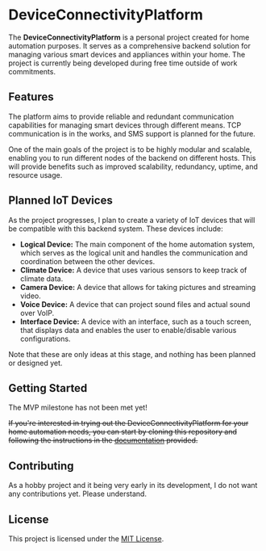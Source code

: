 # DeviceConnectivityPlatform

The **DeviceConnectivityPlatform** is a personal project created for home automation purposes. It serves as a comprehensive backend solution for managing various smart devices and appliances within your home. The project is currently being developed during free time outside of work commitments.

## Features

The platform aims to provide reliable and redundant communication capabilities for managing smart devices through different means. TCP communication is in the works, and SMS support is planned for the future.

One of the main goals of the project is to be highly modular and scalable, enabling you to run different nodes of the backend on different hosts. This will provide benefits such as improved scalability, redundancy, uptime, and resource usage.

## Planned IoT Devices

As the project progresses, I plan to create a variety of IoT devices that will be compatible with this backend system. These devices include:

- **Logical Device:** The main component of the home automation system, which serves as the logical unit and handles the communication and coordination between the other devices.
- **Climate Device:** A device that uses various sensors to keep track of climate data.
- **Camera Device:** A device that allows for taking pictures and streaming video.
- **Voice Device:** A device that can project sound files and actual sound over VoIP.
- **Interface Device:** A device with an interface, such as a touch screen, that displays data and enables the user to enable/disable various configurations.

Note that these are only ideas at this stage, and nothing has been planned or designed yet.

## Getting Started

The MVP milestone has not been met yet!

~~If you're interested in trying out the DeviceConnectivityPlatform for your home automation needs, you can start by cloning this repository and following the instructions in the [documentation](documentation.md) provided.~~

## Contributing

As a hobby project and it being very early in its development, I do not want any contributions yet. Please understand.

## License

This project is licensed under the [MIT License](LICENSE).
